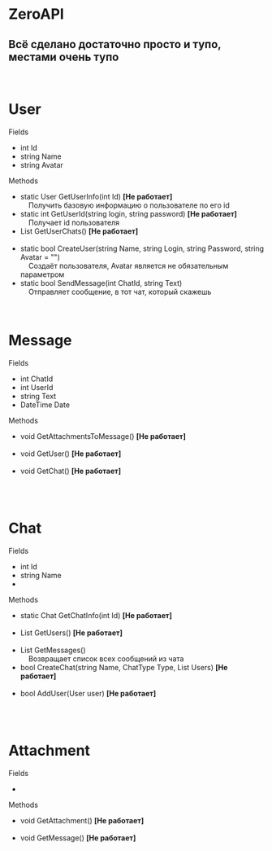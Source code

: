 # ZeroAPI
<h2>Всё сделано достаточно просто и тупо, местами очень тупо</h2>
<br>
<h1>User</h1>
Fields
<ul>
<li>int Id</li>
<li>string Name</li>
<li>string Avatar</li>
</ul>
Methods
<ul>
<li>static User GetUserInfo(int Id) <b>[Не работает]</b><br>
&nbsp&nbsp&nbsp&nbspПолучить базовую информацию о пользователе по его id</li>
<li>static int GetUserId(string login, string password) <b>[Не работает]</b><br>
&nbsp&nbsp&nbsp&nbspПолучает id пользователя</li>
<li>List<Chat> GetUserChats() <b>[Не работает]</b><br>
&nbsp&nbsp&nbsp&nbsp</li>
<li>static bool CreateUser(string Name, string Login, string Password, string Avatar = "")<br>
&nbsp&nbsp&nbsp&nbspСоздаёт пользователя, Avatar является не обязательным параметром</li>
<li>static bool SendMessage(int ChatId, string Text)<br>
&nbsp&nbsp&nbsp&nbspОтправляет сообщение, в тот чат, который скажешь</li>
</ul>
<br>
<h1>Message</h1>
Fields
<ul>
<li>int ChatId</li>
<li>int UserId</li>
<li>string Text</li>
<li>DateTime Date</li>
</ul>
Methods
<ul>
<li>void GetAttachmentsToMessage() <b>[Не работает]</b><br>
&nbsp&nbsp&nbsp&nbsp</li>
<li>void GetUser() <b>[Не работает]</b><br>
&nbsp&nbsp&nbsp&nbsp</li>
<li>void GetChat() <b>[Не работает]</b><br>
&nbsp&nbsp&nbsp&nbsp</li>
</ul>
<br>
<h1>Chat</h1>
Fields
<ul>
<li>int Id</li>
<li>string Name</li>
<li></li>
</ul>
Methods
<ul>
<li>static Chat GetChatInfo(int Id) <b>[Не работает]</b><br>
&nbsp&nbsp&nbsp&nbsp</li>
<li>List<User> GetUsers() <b>[Не работает]</b><br>
&nbsp&nbsp&nbsp&nbsp</li>
<li>List<Message> GetMessages()<br>
&nbsp&nbsp&nbsp&nbspВозвращает список всех сообщений из чата</li>
<li>bool CreateChat(string Name, ChatType Type, List<User> Users) <b>[Не работает]</b><br>
&nbsp&nbsp&nbsp&nbsp</li>
<li>bool AddUser(User user) <b>[Не работает]</b><br>
&nbsp&nbsp&nbsp&nbsp</li>
</ul>
<br>
<h1>Attachment</h1>
Fields
<ul>
<li></li>
</ul>
Methods
<ul>
<li>void GetAttachment() <b>[Не работает]</b><br>
&nbsp&nbsp&nbsp&nbsp</li>
<li>void GetMessage() <b>[Не работает]</b><br>
&nbsp&nbsp&nbsp&nbsp</li>
</ul>
